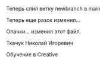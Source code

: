 Теперь слил ветку newbranch в main

Теперь еще разок изменил...

Опачки... изменил этот файл.

Ткачук Николай Игоревич

Обучение в Creative
